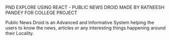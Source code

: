 PND EXPLORE USING REACT - PUBLIC NEWS DROID MADE BY RATNEESH PANDEY
FOR COLLEGE PROJECT

Public News Droid is an Advanced and Informative System helping the users to know the news, articles or any interesting things happening around their Locality.
